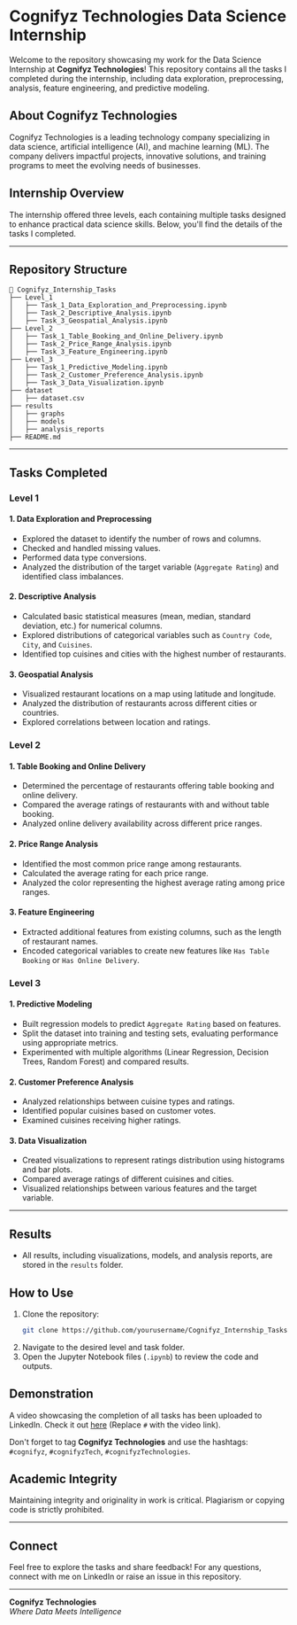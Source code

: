 # Cognifyz Technologies Data Science Internship

Welcome to the repository showcasing my work for the Data Science Internship at **Cognifyz Technologies**! This repository contains all the tasks I completed during the internship, including data exploration, preprocessing, analysis, feature engineering, and predictive modeling.

## About Cognifyz Technologies
Cognifyz Technologies is a leading technology company specializing in data science, artificial intelligence (AI), and machine learning (ML). The company delivers impactful projects, innovative solutions, and training programs to meet the evolving needs of businesses.

## Internship Overview
The internship offered three levels, each containing multiple tasks designed to enhance practical data science skills. Below, you'll find the details of the tasks I completed.

---

## Repository Structure

```
📂 Cognifyz_Internship_Tasks
├── Level_1
│   ├── Task_1_Data_Exploration_and_Preprocessing.ipynb
│   ├── Task_2_Descriptive_Analysis.ipynb
│   ├── Task_3_Geospatial_Analysis.ipynb
├── Level_2
│   ├── Task_1_Table_Booking_and_Online_Delivery.ipynb
│   ├── Task_2_Price_Range_Analysis.ipynb
│   ├── Task_3_Feature_Engineering.ipynb
├── Level_3
│   ├── Task_1_Predictive_Modeling.ipynb
│   ├── Task_2_Customer_Preference_Analysis.ipynb
│   ├── Task_3_Data_Visualization.ipynb
├── dataset
│   ├── dataset.csv
├── results
│   ├── graphs
│   ├── models
│   ├── analysis_reports
├── README.md
```

---

## Tasks Completed

### Level 1
#### 1. Data Exploration and Preprocessing
- Explored the dataset to identify the number of rows and columns.
- Checked and handled missing values.
- Performed data type conversions.
- Analyzed the distribution of the target variable (`Aggregate Rating`) and identified class imbalances.

#### 2. Descriptive Analysis
- Calculated basic statistical measures (mean, median, standard deviation, etc.) for numerical columns.
- Explored distributions of categorical variables such as `Country Code`, `City`, and `Cuisines`.
- Identified top cuisines and cities with the highest number of restaurants.

#### 3. Geospatial Analysis
- Visualized restaurant locations on a map using latitude and longitude.
- Analyzed the distribution of restaurants across different cities or countries.
- Explored correlations between location and ratings.

### Level 2
#### 1. Table Booking and Online Delivery
- Determined the percentage of restaurants offering table booking and online delivery.
- Compared the average ratings of restaurants with and without table booking.
- Analyzed online delivery availability across different price ranges.

#### 2. Price Range Analysis
- Identified the most common price range among restaurants.
- Calculated the average rating for each price range.
- Analyzed the color representing the highest average rating among price ranges.

#### 3. Feature Engineering
- Extracted additional features from existing columns, such as the length of restaurant names.
- Encoded categorical variables to create new features like `Has Table Booking` or `Has Online Delivery`.

### Level 3
#### 1. Predictive Modeling
- Built regression models to predict `Aggregate Rating` based on features.
- Split the dataset into training and testing sets, evaluating performance using appropriate metrics.
- Experimented with multiple algorithms (Linear Regression, Decision Trees, Random Forest) and compared results.

#### 2. Customer Preference Analysis
- Analyzed relationships between cuisine types and ratings.
- Identified popular cuisines based on customer votes.
- Examined cuisines receiving higher ratings.

#### 3. Data Visualization
- Created visualizations to represent ratings distribution using histograms and bar plots.
- Compared average ratings of different cuisines and cities.
- Visualized relationships between various features and the target variable.

---

## Results
- All results, including visualizations, models, and analysis reports, are stored in the `results` folder.

## How to Use
1. Clone the repository:
   ```bash
   git clone https://github.com/yourusername/Cognifyz_Internship_Tasks.git
   ```
2. Navigate to the desired level and task folder.
3. Open the Jupyter Notebook files (`.ipynb`) to review the code and outputs.

## Demonstration
A video showcasing the completion of all tasks has been uploaded to LinkedIn. Check it out [here](#) (Replace `#` with the video link).

Don't forget to tag **Cognifyz Technologies** and use the hashtags: `#cognifyz`, `#cognifyzTech`, `#cognifyzTechnologies`.

## Academic Integrity
Maintaining integrity and originality in work is critical. Plagiarism or copying code is strictly prohibited.

---

## Connect
Feel free to explore the tasks and share feedback! For any questions, connect with me on LinkedIn or raise an issue in this repository.

---

**Cognifyz Technologies**  
*Where Data Meets Intelligence*
